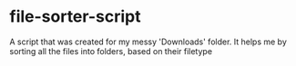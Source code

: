 # file-sorter-script
A script that was created for my messy 'Downloads' folder. It helps me by sorting all the files into folders, based on their filetype

